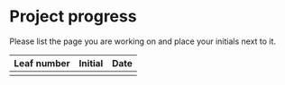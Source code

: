 # Project progress

Please list the page you are working on and place your initials next to it.

| Leaf number      | Initial | Date |
| ----------- | ----------- | ------|
|       |  | |
